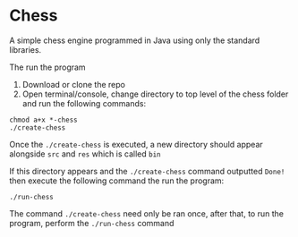# Chess
A simple chess engine programmed in Java using only the standard libraries.

The run the program

1. Download or clone the repo
2. Open terminal/console, change directory to top level of the chess folder and run the following commands:

```
chmod a+x *-chess
./create-chess
```
Once the `./create-chess` is executed, a new directory should appear alongside `src` and `res` which is called `bin`

If this directory appears and the `./create-chess` command outputted `Done!` then execute the following command the run the program:

```
./run-chess
```

The command `./create-chess` need only be ran once, after that, to run the program, perform the `./run-chess` command